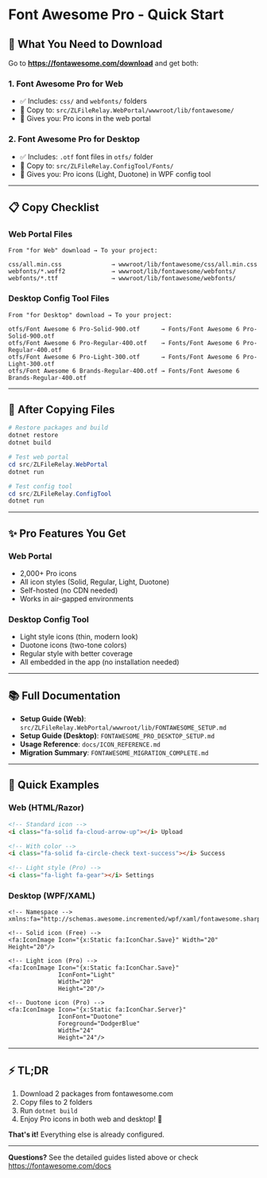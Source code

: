 # Font Awesome Pro - Quick Start

## 🎯 What You Need to Download

Go to **https://fontawesome.com/download** and get both:

### 1. Font Awesome Pro for Web
- ✅ Includes: `css/` and `webfonts/` folders
- 📂 Copy to: `src/ZLFileRelay.WebPortal/wwwroot/lib/fontawesome/`
- 🎨 Gives you: Pro icons in the web portal

### 2. Font Awesome Pro for Desktop  
- ✅ Includes: `.otf` font files in `otfs/` folder
- 📂 Copy to: `src/ZLFileRelay.ConfigTool/Fonts/`
- 🎨 Gives you: Pro icons (Light, Duotone) in WPF config tool

---

## 📋 Copy Checklist

### Web Portal Files
```
From "for Web" download → To your project:

css/all.min.css              → wwwroot/lib/fontawesome/css/all.min.css
webfonts/*.woff2             → wwwroot/lib/fontawesome/webfonts/
webfonts/*.ttf               → wwwroot/lib/fontawesome/webfonts/
```

### Desktop Config Tool Files
```
From "for Desktop" download → To your project:

otfs/Font Awesome 6 Pro-Solid-900.otf      → Fonts/Font Awesome 6 Pro-Solid-900.otf
otfs/Font Awesome 6 Pro-Regular-400.otf    → Fonts/Font Awesome 6 Pro-Regular-400.otf
otfs/Font Awesome 6 Pro-Light-300.otf      → Fonts/Font Awesome 6 Pro-Light-300.otf
otfs/Font Awesome 6 Brands-Regular-400.otf → Fonts/Font Awesome 6 Brands-Regular-400.otf
```

---

## 🚀 After Copying Files

```powershell
# Restore packages and build
dotnet restore
dotnet build

# Test web portal
cd src/ZLFileRelay.WebPortal
dotnet run

# Test config tool
cd src/ZLFileRelay.ConfigTool
dotnet run
```

---

## ✨ Pro Features You Get

### Web Portal
- 2,000+ Pro icons
- All icon styles (Solid, Regular, Light, Duotone)
- Self-hosted (no CDN needed)
- Works in air-gapped environments

### Desktop Config Tool
- Light style icons (thin, modern look)
- Duotone icons (two-tone colors)
- Regular style with better coverage
- All embedded in the app (no installation needed)

---

## 📚 Full Documentation

- **Setup Guide (Web)**: `src/ZLFileRelay.WebPortal/wwwroot/lib/FONTAWESOME_SETUP.md`
- **Setup Guide (Desktop)**: `FONTAWESOME_PRO_DESKTOP_SETUP.md`
- **Usage Reference**: `docs/ICON_REFERENCE.md`
- **Migration Summary**: `FONTAWESOME_MIGRATION_COMPLETE.md`

---

## 🎨 Quick Examples

### Web (HTML/Razor)
```html
<!-- Standard icon -->
<i class="fa-solid fa-cloud-arrow-up"></i> Upload

<!-- With color -->
<i class="fa-solid fa-circle-check text-success"></i> Success

<!-- Light style (Pro) -->
<i class="fa-light fa-gear"></i> Settings
```

### Desktop (WPF/XAML)
```xaml
<!-- Namespace -->
xmlns:fa="http://schemas.awesome.incremented/wpf/xaml/fontawesome.sharp"

<!-- Solid icon (Free) -->
<fa:IconImage Icon="{x:Static fa:IconChar.Save}" Width="20" Height="20"/>

<!-- Light icon (Pro) -->
<fa:IconImage Icon="{x:Static fa:IconChar.Save}" 
              IconFont="Light" 
              Width="20" 
              Height="20"/>

<!-- Duotone icon (Pro) -->
<fa:IconImage Icon="{x:Static fa:IconChar.Server}" 
              IconFont="Duotone" 
              Foreground="DodgerBlue"
              Width="24" 
              Height="24"/>
```

---

## ⚡ TL;DR

1. Download 2 packages from fontawesome.com
2. Copy files to 2 folders
3. Run `dotnet build`
4. Enjoy Pro icons in both web and desktop! 🎉

**That's it!** Everything else is already configured.

---

**Questions?** See the detailed guides listed above or check https://fontawesome.com/docs
